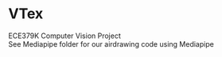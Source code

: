 # VTex
ECE379K Computer Vision Project\
See Mediapipe folder for our airdrawing code using Mediapipe
